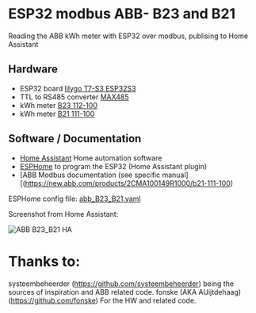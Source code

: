 # ESP32 modbus ABB- B23 and B21
Reading the ABB kWh meter with ESP32 over modbus, publising to Home Assistant

## Hardware
- ESP32 board [lilygo T7-S3  ESP32S3](https://www.lilygo.cc/products/t7-s3)
- TTL to RS485 converter [MAX485](https://www.analog.com/en/products/max485.html)
- kWh meter [B23 112-100](https://new.abb.com/products/2CMA100164R1000/b23-112-100)
- kWh meter [B21 111-100](https://new.abb.com/products/2CMA100149R1000/b21-111-100)


## Software / Documentation
- [Home Assistant](https://www.home-assistant.io/) Home automation software
- [ESPHome](https://esphome.io/) to program the ESP32 (Home Assistant plugin)
- [ABB Modbus documentation (see specific manual][(https://new.abb.com/products/2CMA100149R1000/b21-111-100)

ESPHome config file: [abb_B23_B21.yaml](abb_B23_B21.yaml)



Screenshot from Home Assistant:

![ABB B23_B21  HA](https://github.com/wesdre/esp32_modbus-abb-B23-and-B21/assets/5335971/18e6a514-d70f-4fc5-9440-c2ab6f56183c)

# Thanks to:

systeembeheerder (https://github.com/systeembeheerder) being the sources of inspiration and ABB related code.
fonske (AKA AUijtdehaag) (https://github.com/fonske) For the HW and related code.
